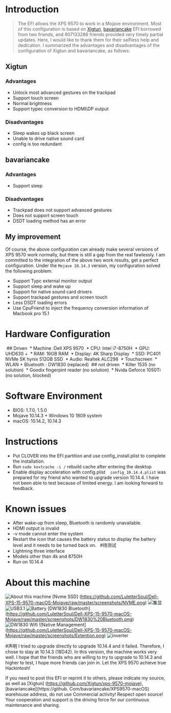 # Introduction
> The EFI allows the XPS 9570 to work in a Mojave environment. Most of this configuration is based on [Xigtun](https://github.com/Xigtun/xps-9570-mojave), [bavariancake](https://github.com/bavariancake/XPS9570-macOS) EFI borrowed from two friends, and 807133286 friends provided very timely partial updates. Here, I would like to thank them for their selfless help and dedication. I summarized the advantages and disadvantages of the configuration of Xigtun and bavariancake, as follows:

## Xigtun
### Advantages
* Unlock most advanced gestures on the trackpad
* Support touch screen
* Normal brightness
* Support typec conversion to HDMI\DP output

### Disadvantages
* Sleep wakes up black screen
* Unable to drive native sound card
* config is too redundant
 
## bavariancake
### Advantages
* Support sleep

### Disadvantages
* Trackpad does not support advanced gestures
* Does not support screen touch
* DSDT loading method has an error
 
## My improvement
Of course, the above configuration can already make several versions of XPS 9570 work normally, but there is still a gap from the real fawlessly. I am committed to the integration of the above two work results, get a perfect configuration. Under the `Mojave 10.14.3` version, my configuration solved the following problem:

* Support Typc external monitor output
* Support sleep and wake up
* Support for native sound card drivers
* Support trackpad gestures and screen touch
* Less DSDT loading errors
* Use CpuFriend to inject the frequency conversion information of Macbook pro 15.1
 

# Hardware Configuration
 ## Driven
 * Machine :Dell XPS 9570
 * CPU: Intel i7-8750H
 * GPU: UHD630 +
 * RAM: 16GB RAM
 * Display: 4K Sharp Display
 * SSD: PC401 NVMe SK hynix 512GB SSD
 * Audio: Realtek ALC298
 * Touchscreen
 * WLAN + Bluetooth : DW1830 (replaced)
 ## not driven
 * Killer 1535 (no solution)
 * Goodix fingerpint reader (no solution)
 * Nvida Geforce 1050Ti (no solution, blocked)


# Software Environment
* BIOS: 1.7.0, 1.5.0
* Mojave 10.14.3 + Windows 10 1809 system
* macOS: 10.14.2, 10.14.3


# Instructions
* Put CLOVER into the EFI partition and use config_install.plist to complete the installation.
* Run `sudo kextcache -i /` rebuild cache after entering the desktop
* Enable display acceleration with config.plist
 
 `config_10.14.4.plist` was prepared for my friend who wanted to upgrade version 10.14.4. I have not been able to test because of limited energy. I am looking forward to feedback.

# Known issues
* After wake-up from sleep, Bluetooth is randomly unavailable.
* HDMI output is invalid
* -v mode cannot enter the system
* Restart the icon that causes the battery status to display the battery level and it needs to be turned back on.
 
#待测试
* Lightning three interface
* Models other than 4k and 8750H
* Run on 10.14.4
 
# About this machine
![About this machine](https://github.com/LuletterSoul/Dell-XPS-15-9570-macOS-Mojave/raw/master/screenshots/About%20My%20Machine.png)
[Nvme SSD] (https://github.com/LuletterSoul/Dell-XPS-15-9570-macOS-Mojave/raw/master/screenshots/NVME.png)
![集显](https://github.com/LuletterSoul/Dell-XPS-15-9570-macOS-Mojave/raw/master/screenshots/Graphic.png)
![USB3.1](https://github.com/LuletterSoul/Dell-XPS-15-9570-macOS-Mojave/raw/master/screenshots/USB3.1.png)
![Battery](https://github.com/LuletterSoul/Dell-XPS-15-9570-macOS-Mojave/raw/master/screenshots/Battery.png)
[DW1830 Bluetooth] (https://github.com/LuletterSoul/Dell-XPS-15-9570-macOS-Mojave/raw/master/screenshots/DW1830%20Bluetooth.png)
![DW1830 Wifi](https://github.com/LuletterSoul/Dell-XPS-15-9570-macOS-Mojave/raw/master/screenshots/DW1830%20Wifi.png)
![Native Management] (https://github.com/LuletterSoul/Dell-XPS-15-9570-macOS-Mojave/raw/master/screenshots/Extention.png)
![inverter](https://github.com/LuletterSoul/Dell-XPS-15-9570-macOS-Mojave/raw/master/screenshots/Intel%20Turbo%20Boost.png)

#声明
I tried to upgrade directly to upgrade 10.14.4 and it failed. Therefore, I chose to stay at 10.14.3 (18D42). In this version, the machine works very well. I hope that the friends who are willing to try to upgrade to 10.14.3 and higher to test, I hope more friends can join in. Let the XPS 9570 achieve true Hackintosh!

If you need to post this EFI or reprint it to others, please indicate my source, as well as [Xigtun] (https://github.com/Xigtun/xps-9570-mojave), [bavariancake](https://github. Com/bavariancake/XPS9570-macOS) warehouse address, do not use
Commercial activity! Respect open source! Your cooperation and support is the driving force for our continuous maintenance and sharing.
